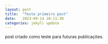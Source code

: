```yaml
---
layout: post
title:  "Teste primeiro post"
date:   2023-09-14 20:11:30
categories: jekyll update
---
```

post criado como teste para futuras publicações.